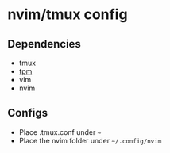 # nvim/tmux config

## Dependencies

- tmux
- [tpm](https://github.com/tmux-plugins/tpm#installation)
- vim
- nvim

## Configs

- Place .tmux.conf under `~`
- Place the nvim folder under `~/.config/nvim`
